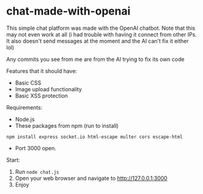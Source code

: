 # chat-made-with-openai
This simple chat platform was made with the OpenAI chatbot. Note that this may not even work at all (i had trouble with having it connect from other IPs. It also doesn't send messages at the moment and the AI can't fix it either lol)

Any commits you see from me are from the AI trying to fix its own code

Features that it should have:
- Basic CSS
- Image upload functionality
- Basic XSS protection

Requirements:
- Node.js
- These packages from npm (run to install)
```
npm install express socket.io html-escape multer cors escape-html
```
- Port 3000 open.

Start:
1. Run ``node chat.js``
2. Open your web browser and navigate to http://127.0.0.1:3000
3. Enjoy
